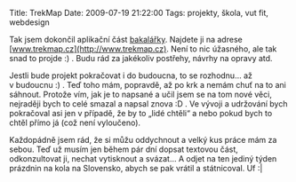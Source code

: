 Title: TrekMap
Date: 2009-07-19 21:22:00
Tags: projekty, škola, vut fit, webdesign

Tak jsem dokončil aplikační část
[bakalářky](http://blog.javorek.net/bakalarka). Najdete ji na
adrese [www.trekmap.cz](http://www.trekmap.cz). Není to nic
úžasného, ale tak snad to projde :) . Budu rád za jakékoliv
postřehy, návrhy na opravy atd.

Jestli bude projekt pokračovat i do budoucna, to se rozhodnu… až
v budoucnu :) . Teď toho mám, popravdě, až po krk a nemám chuť na
to ani sáhnout. Protože vím, jak je to napsané a učil jsem se na
tom nové věci, nejraději bych to celé smazal a napsal znova :D . Ve
vývoji a udržování bych pokračoval asi jen v případě, že by to
„lidé chtěli“ a nebo pokud bych to chtěl přímo já (což není
vyloučeno).

Každopádně jsem rád, že si můžu oddychnout a velký kus práce mám za
sebou. Teď už musím jen během pár dní dopsat textovou část,
odkonzultovat ji, nechat vytisknout a svázat… A odjet na ten jediný
týden prázdnin na kola na Slovensko, abych se pak vrátil a
státnicoval. Uf :|